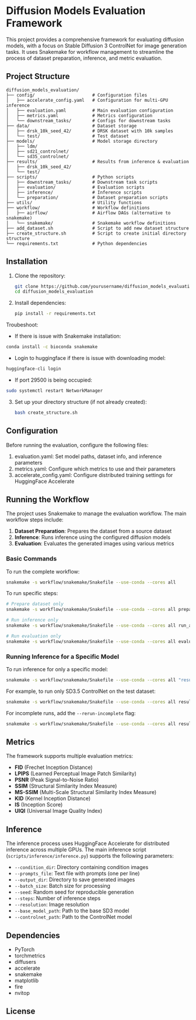 # Diffusion Models Evaluation Framework

This project provides a comprehensive framework for evaluating diffusion models, with a focus on Stable Diffusion 3 ControlNet for image generation tasks. It uses Snakemake for workflow management to streamline the process of dataset preparation, inference, and metric evaluation.

## Project Structure

```
diffusion_models_evaluation/
├── config/                      # Configuration files
│   ├── accelerate_config.yaml   # Configuration for multi-GPU inference
│   ├── evaluation.yaml          # Main evaluation configuration
│   ├── metrics.yaml             # Metrics configuration
│   └── downstream_tasks/        # Configs for downstream tasks
├── data/                        # Dataset storage
│   ├── drsk_10k_seed_42/        # DRSK dataset with 10k samples
│   └── test/                    # Test dataset
├── models/                      # Model storage directory
│   ├── ldm/                     
│   ├── sd21_controlnet/        
│   └── sd35_controlnet/        
├── results/                     # Results from inference & evaluation
│   ├── drsk_10k_seed_42/        
│   └── test/                    
├── scripts/                     # Python scripts
│   ├── downstream_tasks/        # Downstream task scripts
│   ├── evaluation/              # Evaluation scripts
│   ├── inference/               # Inference scripts
│   └── preparation/             # Dataset preparation scripts
├── utils/                       # Utility functions
├── workflow/                    # Workflow definitions
│   ├── airflow/                 # Airflow DAGs (alternative to snakemake)
│   └── snakemake/               # Snakemake workflow definitions
├── add_dataset.sh               # Script to add new dataset structure
├── create_structure.sh          # Script to create initial directory structure
└── requirements.txt             # Python dependencies
```

## Installation

1. Clone the repository:
   ```bash
   git clone https://github.com/yourusername/diffusion_models_evaluation.git
   cd diffusion_models_evaluation
   ```

2. Install dependencies:
   ```bash
   pip install -r requirements.txt
   ```

Troubeshoot: 
- If there is issue with Snakemake installation:
```bash
conda install -c bioconda snakemake
```

- Login to huggingface if there is issue with downloading model:
```bash
huggingface-cli login
```

- If port 29500 is being occupied:
```bash
sudo systemctl restart NetworkManager
```

3. Set up your directory structure (if not already created):
   ```bash
   bash create_structure.sh
   ```

## Configuration

Before running the evaluation, configure the following files:

1. evaluation.yaml: Set model paths, dataset info, and inference parameters
2. metrics.yaml: Configure which metrics to use and their parameters
3. accelerate_config.yaml: Configure distributed training settings for HuggingFace Accelerate


## Running the Workflow

The project uses Snakemake to manage the evaluation workflow. The main workflow steps include:

1. **Dataset Preparation**: Prepares the dataset from a source dataset
2. **Inference**: Runs inference using the configured diffusion models
3. **Evaluation**: Evaluates the generated images using various metrics

### Basic Commands

To run the complete workflow:

```bash
snakemake -s workflow/snakemake/Snakefile --use-conda --cores all
```

To run specific steps:

```bash
# Prepare dataset only
snakemake -s workflow/snakemake/Snakefile --use-conda --cores all prepare_dataset

# Run inference only
snakemake -s workflow/snakemake/Snakefile --use-conda --cores all run_all_inference

# Run evaluation only
snakemake -s workflow/snakemake/Snakefile --use-conda --cores all evaluate_all_models
```

### Running Inference for a Specific Model

To run inference for only a specific model:

```bash
snakemake -s workflow/snakemake/Snakefile --use-conda --cores all "results/{DATASET}/generated_images/{MODEL_NAME}"
```

For example, to run only SD3.5 ControlNet on the test dataset:

```bash
snakemake -s workflow/snakemake/Snakefile --use-conda --cores all results/test/generated_images/sd35_controlnet
```

For incomplete runs, add the `--rerun-incomplete` flag:

```bash
snakemake -s workflow/snakemake/Snakefile --use-conda --cores all results/test/generated_images/sd35_controlnet --rerun-incomplete
```

## Metrics

The framework supports multiple evaluation metrics:

- **FID** (Frechet Inception Distance)
- **LPIPS** (Learned Perceptual Image Patch Similarity)
- **PSNR** (Peak Signal-to-Noise Ratio)
- **SSIM** (Structural Similarity Index Measure)
- **MS-SSIM** (Multi-Scale Structural Similarity Index Measure)
- **KID** (Kernel Inception Distance)
- **IS** (Inception Score)
- **UIQI** (Universal Image Quality Index)

## Inference

The inference process uses HuggingFace Accelerate for distributed inference across multiple GPUs. The main inference script (`scripts/inference/inference.py`) supports the following parameters:

- `--condition_dir`: Directory containing condition images
- `--prompts_file`: Text file with prompts (one per line)
- `--output_dir`: Directory to save generated images
- `--batch_size`: Batch size for processing
- `--seed`: Random seed for reproducible generation
- `--steps`: Number of inference steps
- `--resolution`: Image resolution
- `--base_model_path`: Path to the base SD3 model
- `--controlnet_path`: Path to the ControlNet model

## Dependencies

- PyTorch
- torchmetrics
- diffusers
- accelerate
- snakemake
- matplotlib
- fire
- nvitop

## License
